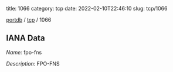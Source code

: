 title: 1066
category: tcp
date: 2022-02-10T22:46:10
slug: tcp/1066

[portdb](/) / [tcp](/category/tcp.html) / 1066


## IANA Data

_Name:_ fpo-fns

_Description:_ FPO-FNS

